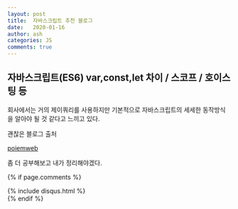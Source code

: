 ```yaml
---
layout: post
title:  자바스크립트 추천 블로그
date:   2020-01-16
author: ash
categories: JS
comments: true
---
```


## 자바스크립트(ES6) var,const,let 차이 / 스코프 / 호이스팅 등


회사에서는 거의 제이쿼리를 사용하지만 기본적으로 자바스크립트의 세세한 동작방식을 알아야 될 것 같다고 느끼고 있다.

괜찮은 블로그 출처

[poiemweb](https://poiemaweb.com/es6-block-scope)

좀 더 공부해보고 내가 정리해야겠다.


{% if page.comments %}
<div id="post-disqus" class="container">
{% include disqus.html %}
</div>
{% endif %}

